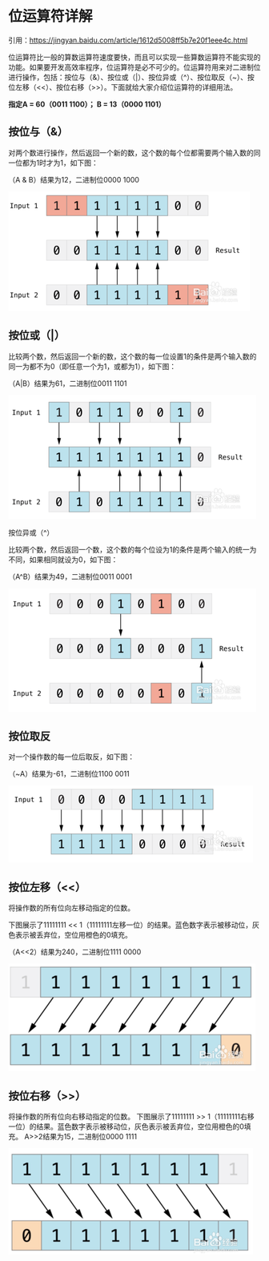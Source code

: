 # 位运算符详解

引用：https://jingyan.baidu.com/article/1612d5008ff5b7e20f1eee4c.html

位运算符比一般的算数运算符速度要快，而且可以实现一些算数运算符不能实现的功能。如果要开发高效率程序，位运算符是必不可少的。位运算符用来对二进制位进行操作，包括：按位与（&）、按位或（|）、按位异或（^）、按位取反（~）、按位左移（<<）、按位右移（>>）。下面就给大家介绍位运算符的详细用法。



**指定A = 60（0011 1100）； B = 13（0000 1101）**

## 按位与（&）

对两个数进行操作，然后返回一个新的数，这个数的每个位都需要两个输入数的同一位都为1时才为1，如下图：

（A & B）结果为12，二进制位0000 1000

![](weiyu.png)

## 按位或（|）

比较两个数，然后返回一个新的数，这个数的每一位设置1的条件是两个输入数的同一为都不为0（即任意一个为1，或都为1），如下图：

（A|B）结果为61，二进制位0011 1101

![](weihuo.png)

按位异或（^）

比较两个数，然后返回一个数，这个数的每个位设为1的条件是两个输入的统一为不同，如果相同就设为0，如下图：

（A^B）结果为49，二进制位0011 0001

![](weiyihuo.png)

## 按位取反

对一个操作数的每一位后取反，如下图：

（~A）结果为-61，二进制位1100 0011

![](weiqufan.png)

## 按位左移（<<）

将操作数的所有位向左移动指定的位数。

下图展示了11111111 << 1（11111111左移一位）的结果。蓝色数字表示被移动位，灰色表示被丢弃位，空位用橙色的0填充。

（A<<2）结果为240，二进制位1111 0000

![](weizuoyi.png)

## 按位右移（>>）

将操作数的所有位向右移动指定的位数。
下图展示了11111111 >> 1（11111111右移一位）的结果。蓝色数字表示被移动位，灰色表示被丢弃位，空位用橙色的0填充。
A>>2结果为15，二进制位0000 1111

![](weiyouyi.png)